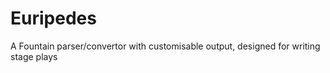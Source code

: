 # Euripedes

A Fountain parser/convertor with customisable output, designed for writing stage plays
